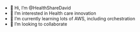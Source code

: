 - 👋 Hi, I’m @HealthShareDavid
- 👀 I’m interested in Health care innovation
- 🌱 I’m currently learning lots of AWS, including orchestration
- 💞️ I’m looking to collaborate

<!---
HealthShareDavid/HealthShareDavid is a ✨ special ✨ repository because its `README.md` (this file) appears on your GitHub profile.
You can click the Preview link to take a look at your changes.
--->
